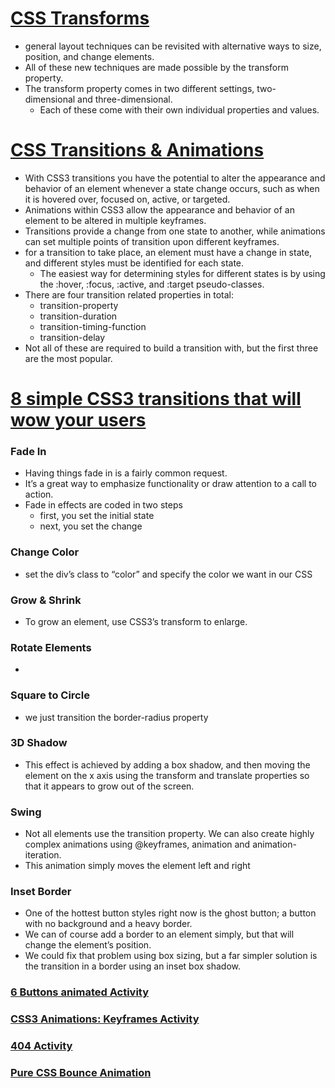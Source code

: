 # [CSS Transforms](https://learn.shayhowe.com/advanced-html-css/css-transforms/)
- general layout techniques can be revisited with alternative ways to size, position, and change elements. 
- All of these new techniques are made possible by the transform property.
- The transform property comes in two different settings, two-dimensional and three-dimensional.
  - Each of these come with their own individual properties and values.

# [CSS Transitions & Animations](https://learn.shayhowe.com/advanced-html-css/transitions-animations/)
- With CSS3 transitions you have the potential to alter the appearance and behavior of an element whenever a state change occurs, such as when it is hovered over, focused on, active, or targeted.
- Animations within CSS3 allow the appearance and behavior of an element to be altered in multiple keyframes. 
- Transitions provide a change from one state to another, while animations can set multiple points of transition upon different keyframes.
- for a transition to take place, an element must have a change in state, and different styles must be identified for each state. 
  - The easiest way for determining styles for different states is by using the :hover, :focus, :active, and :target pseudo-classes.
- There are four transition related properties in total:
  - transition-property
  - transition-duration
  - transition-timing-function
  - transition-delay
- Not all of these are required to build a transition with, but the first three are the most popular.

# [8 simple CSS3 transitions that will wow your users](https://www.webdesignerdepot.com/2014/05/8-simple-css3-transitions-that-will-wow-your-users/)
### Fade In 
- Having things fade in is a fairly common request. 
- It’s a great way to emphasize functionality or draw attention to a call to action.
- Fade in effects are coded in two steps
  - first, you set the initial state
  - next, you set the change
### Change Color
- set the div’s class to “color” and specify the color we want in our CSS
### Grow & Shrink
- To grow an element, use CSS3’s transform to enlarge.
### Rotate Elements
- 
### Square to Circle
- we just transition the border-radius property
### 3D Shadow
- This effect is achieved by adding a box shadow, and then moving the element on the x axis using the transform and translate properties so that it appears to grow out of the screen.
### Swing
- Not all elements use the transition property. We can also create highly complex animations using @keyframes, animation and animation-iteration.
- This animation simply moves the element left and right
### Inset Border
- One of the hottest button styles right now is the ghost button; a button with no background and a heavy border. 
- We can of course add a border to an element simply, but that will change the element’s position. 
- We could fix that problem using box sizing, but a far simpler solution is the transition in a border using an inset box shadow.

### [6 Buttons animated Activity](https://codepen.io/retyui/pen/ByoaXV?__cf_chl_jschl_tk__=b8d3668bef9486c4dd4659c84adf400163633dad-1592493085-0-ASyWWl7cSaYrVkAAB1DPepF3RvEfnvOnhy73BRavTpxpzZRnIS0KzdD8V0uv7hXvaCaSMb9WVl8jfiN4rWaEk4OvgdSq5nO6eqvKNOSxdLG22wL3xlG4FrvG6MUgBdF9hA-rfj2FupP18HgGbfK7GYIBhItET4y5eBzw2WdQJzbHNOZOt7QWN3hK1lCQVI2PJHE4cLy3Uii1iLCSqeZq-yTDgEAn6qa65LXpAx8kKFqLkSFN_ork5hTxSFueODQBSeYY4Zn_oee_sxeBPnV921RrujyF4COgB6iZbEWN7-7D3aTxuDhC1DNjQcGs7heayHsKWFjVGIEbVJ9MuQG3TN9Ni-N2TsexV_KwMhiNw1W2)

### [CSS3 Animations: Keyframes Activity](https://codepen.io/akshaychauhan/pen/oAfae)

### [404 Activity](https://codepen.io/kieranfivestars/pen/MYdQxX)

### [Pure CSS Bounce Animation](https://codepen.io/dp_lewis/pen/gCfBv)